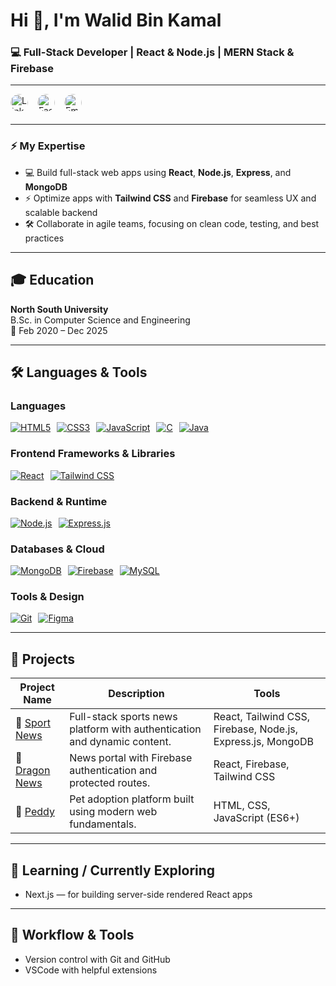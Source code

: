 # Hi 👋, I'm Walid Bin Kamal  
### 💻 Full-Stack Developer | React & Node.js | MERN Stack & Firebase  

---

<div style="display: flex; gap: 15px; flex-wrap: wrap; align-items: center; margin-bottom: 20px;">

  <a href="https://linkedin.com/in/walid-bin-kamal" target="_blank" rel="noopener noreferrer" title="LinkedIn" style="border-radius: 50%; overflow: hidden; display: inline-block;">
    <img src="https://img.shields.io/badge/-LinkedIn-0077B5?style=flat-square&logo=linkedin&logoColor=white" alt="LinkedIn" height="28" style="border-radius: 50%;" />
  </a>

  <a href="https://fb.com/walidbin.kamal.7" target="_blank" rel="noopener noreferrer" title="Facebook" style="border-radius: 50%; overflow: hidden; display: inline-block;">
    <img src="https://img.shields.io/badge/-Facebook-1877F2?style=flat-square&logo=facebook&logoColor=white" alt="Facebook" height="28" style="border-radius: 50%;" />
  </a>

  <a href="mailto:walidbin.kamal64@gmail.com" target="_blank" rel="noopener noreferrer" title="Email" style="border-radius: 50%; overflow: hidden; display: inline-block;">
    <img src="https://img.shields.io/badge/-Email-D14836?style=flat-square&logo=gmail&logoColor=white" alt="Email" height="28" style="border-radius: 50%;" />
  </a>

</div>

---

### ⚡ My Expertise
- 💻 Build full-stack web apps using **React**, **Node.js**, **Express**, and **MongoDB**  
- ⚡ Optimize apps with **Tailwind CSS** and **Firebase** for seamless UX and scalable backend  
- 🛠️ Collaborate in agile teams, focusing on clean code, testing, and best practices  

---

## 🎓 Education

 **North South University**  
  B.Sc. in Computer Science and Engineering  
  📅 Feb 2020 – Dec 2025  

---

## 🛠️ Languages & Tools

### Languages  
<div style="display: flex; gap: 10px; flex-wrap: wrap; align-items: center;">
  <a href="https://developer.mozilla.org/en-US/docs/Web/HTML" target="_blank" rel="noopener noreferrer">
    <img src="https://img.shields.io/badge/HTML5-E34F26?style=for-the-badge&logo=html5&logoColor=white" alt="HTML5" />
  </a>
  <a href="https://developer.mozilla.org/en-US/docs/Web/CSS" target="_blank" rel="noopener noreferrer">
    <img src="https://img.shields.io/badge/CSS3-1572B6?style=for-the-badge&logo=css3&logoColor=white" alt="CSS3" />
  </a>
  <a href="https://developer.mozilla.org/en-US/docs/Web/JavaScript" target="_blank" rel="noopener noreferrer">
    <img src="https://img.shields.io/badge/JavaScript-F7DF1E?style=for-the-badge&logo=javascript&logoColor=black" alt="JavaScript" />
  </a>
  <a href="https://en.wikipedia.org/wiki/C_(programming_language)" target="_blank" rel="noopener noreferrer">
    <img src="https://img.shields.io/badge/C-00599C?style=for-the-badge&logo=c&logoColor=white" alt="C" />
  </a>
  <a href="https://www.oracle.com/java/" target="_blank" rel="noopener noreferrer">
    <img src="https://img.shields.io/badge/Java-007396?style=for-the-badge&logo=java&logoColor=white" alt="Java" />
  </a>
</div>

### Frontend Frameworks & Libraries  
<div style="display: flex; gap: 10px; flex-wrap: wrap; align-items: center;">
  <a href="https://reactjs.org/" target="_blank" rel="noopener noreferrer">
    <img src="https://img.shields.io/badge/React-20232A?style=for-the-badge&logo=react&logoColor=61DAFB" alt="React" />
  </a>
  <a href="https://tailwindcss.com/" target="_blank" rel="noopener noreferrer">
    <img src="https://img.shields.io/badge/TailwindCSS-06B6D4?style=for-the-badge&logo=tailwindcss&logoColor=white" alt="Tailwind CSS" />
  </a>
</div>

### Backend & Runtime  
<div style="display: flex; gap: 10px; flex-wrap: wrap; align-items: center;">
  <a href="https://nodejs.org/" target="_blank" rel="noopener noreferrer">
    <img src="https://img.shields.io/badge/Node.js-339933?style=for-the-badge&logo=nodedotjs&logoColor=white" alt="Node.js" />
  </a>
  <a href="https://expressjs.com/" target="_blank" rel="noopener noreferrer">
    <img src="https://img.shields.io/badge/Express.js-000000?style=for-the-badge&logo=express&logoColor=white" alt="Express.js" />
  </a>
</div>

### Databases & Cloud  
<div style="display: flex; gap: 10px; flex-wrap: wrap; align-items: center;">
  <a href="https://www.mongodb.com/" target="_blank" rel="noopener noreferrer">
    <img src="https://img.shields.io/badge/MongoDB-47A248?style=for-the-badge&logo=mongodb&logoColor=white" alt="MongoDB" />
  </a>
  <a href="https://firebase.google.com/" target="_blank" rel="noopener noreferrer">
    <img src="https://img.shields.io/badge/Firebase-FFCA28?style=for-the-badge&logo=firebase&logoColor=black" alt="Firebase" />
  </a>
  <a href="https://www.mysql.com/" target="_blank" rel="noopener noreferrer">
    <img src="https://img.shields.io/badge/MySQL-4479A1?style=for-the-badge&logo=mysql&logoColor=white" alt="MySQL" />
  </a>
</div>

### Tools & Design  
<div style="display: flex; gap: 10px; flex-wrap: wrap; align-items: center;">
  <a href="https://git-scm.com/" target="_blank" rel="noopener noreferrer">
    <img src="https://img.shields.io/badge/Git-F05032?style=for-the-badge&logo=git&logoColor=white" alt="Git" />
  </a>
  <a href="https://www.figma.com/" target="_blank" rel="noopener noreferrer">
    <img src="https://img.shields.io/badge/Figma-F24E1E?style=for-the-badge&logo=figma&logoColor=white" alt="Figma" />
  </a>
</div>


---

## 📂 Projects

| Project Name                           | Description                                              | Tools                                                    |
|----------------------------------------|----------------------------------------------------------|----------------------------------------------------------|
| 🔗 [Sport News](https://github.com/WalidBinKamal/sport-news-client.git) | Full-stack sports news platform with authentication and dynamic content. | React, Tailwind CSS, Firebase, Node.js, Express.js, MongoDB |
| 🔗 [Dragon News](https://github.com/WalidBinKamal/dragon-news-auth.git) | News portal with Firebase authentication and protected routes. | React, Firebase, Tailwind CSS |
| 🔗 [Peddy](https://github.com/WalidBinKamal/peddy.git) | Pet adoption platform built using modern web fundamentals. | HTML, CSS, JavaScript (ES6+) |


---

## 🌱 Learning / Currently Exploring

- Next.js — for building server-side rendered React apps  

---

## 🧰 Workflow & Tools

- Version control with Git and GitHub  
- VSCode with helpful extensions  
